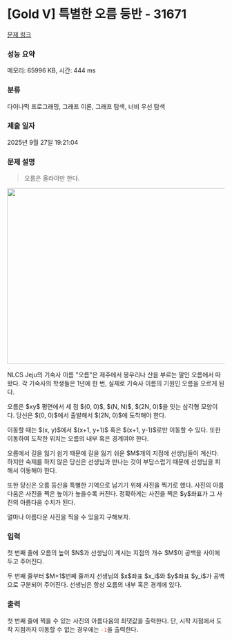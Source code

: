 # [Gold V] 특별한 오름 등반 - 31671 

[문제 링크](https://www.acmicpc.net/problem/31671) 

### 성능 요약

메모리: 65996 KB, 시간: 444 ms

### 분류

다이나믹 프로그래밍, 그래프 이론, 그래프 탐색, 너비 우선 탐색

### 제출 일자

2025년 9월 27일 19:21:04

### 문제 설명

<blockquote>
<p>오름은 올라야만 한다.</p>
</blockquote>

<p style="text-align: center;"><img alt="" src="" style="height: 408px; width: 700px;"></p>

<p>NLCS Jeju의 기숙사 이름 "오름"은 제주에서 봉우리나 산을 부르는 말인 오름에서 따왔다. 각 기숙사의 학생들은 1년에 한 번, 실제로 기숙사 이름의 기원인 오름을 오르게 된다.</p>

<p>오름은 $xy$ 평면에서 세 점 $(0, 0)$, $(N, N)$, $(2N, 0)$을 잇는 삼각형 모양이다. 당신은 $(0, 0)$에서 출발해서 $(2N, 0)$에 도착해야 한다.</p>

<p>이동할 때는 $(x, y)$에서 $(x+1, y+1)$ 혹은 $(x+1, y-1)$로만 이동할 수 있다. 또한 이동하여 도착한 위치는 오름의 내부 혹은 경계여야 한다.</p>

<p>오름에서 길을 잃기 쉽기 때문에 길을 잃기 쉬운 $M$개의 지점에 선생님들이 계신다. 하지만 숙제를 하지 않은 당신은 선생님과 만나는 것이 부담스럽기 때문에 선생님을 피해서 이동해야 한다.</p>

<p>또한 당신은 오름 등산을 특별한 기억으로 남기기 위해 사진을 찍기로 했다. 사진의 아름다움은 사진을 찍은 높이가 높을수록 커진다. 정확하게는 사진을 찍은 $y$좌표가 그 사진의 아름다움 수치가 된다.</p>

<p>얼마나 아름다운 사진을 찍을 수 있을지 구해보자.</p>

### 입력 

 <p>첫 번째 줄에 오름의 높이 $N$과 선생님이 계시는 지점의 개수 $M$이 공백을 사이에 두고 주어진다.</p>

<p>두 번째 줄부터 $M+1$번째 줄까지 선생님의 $x$좌표 $x_i$와 $y$좌표 $y_i$가 공백으로 구분되어 주어진다. 선생님은 항상 오름의 내부 혹은 경계에 있다.</p>

### 출력 

 <p>첫 번째 줄에 찍을 수 있는 사진의 아름다움의 최댓값을 출력한다. 단, 시작 지점에서 도착 지점까지 이동할 수 없는 경우에는 <span style="color:#e74c3c;"><code>-1</code></span>을 출력한다.</p>

